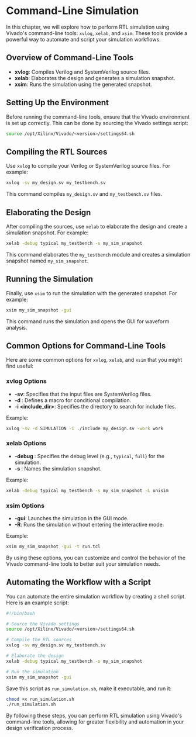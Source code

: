 # Command-Line Simulation

In this chapter, we will explore how to perform RTL simulation using Vivado's command-line tools: `xvlog`, `xelab`, and `xsim`. These tools provide a powerful way to automate and script your simulation workflows.

## Overview of Command-Line Tools

- **xvlog**: Compiles Verilog and SystemVerilog source files.
- **xelab**: Elaborates the design and generates a simulation snapshot.
- **xsim**: Runs the simulation using the generated snapshot.

## Setting Up the Environment

Before running the command-line tools, ensure that the Vivado environment is set up correctly. This can be done by sourcing the Vivado settings script:

```bash
source /opt/Xilinx/Vivado/<version>/settings64.sh
```

## Compiling the RTL Sources

Use `xvlog` to compile your Verilog or SystemVerilog source files. For example:

```bash
xvlog -sv my_design.sv my_testbench.sv
```

This command compiles `my_design.sv` and `my_testbench.sv` files.

## Elaborating the Design

After compiling the sources, use `xelab` to elaborate the design and create a simulation snapshot. For example:

```bash
xelab -debug typical my_testbench -s my_sim_snapshot
```

This command elaborates the `my_testbench` module and creates a simulation snapshot named `my_sim_snapshot`.

## Running the Simulation

Finally, use `xsim` to run the simulation with the generated snapshot. For example:

```bash
xsim my_sim_snapshot -gui
```

This command runs the simulation and opens the GUI for waveform analysis.

## Common Options for Command-Line Tools

Here are some common options for `xvlog`, `xelab`, and `xsim` that you might find useful:

### xvlog Options

- **-sv**: Specifies that the input files are SystemVerilog files.
- **-d <macro>**: Defines a macro for conditional compilation.
- **-i <include_dir>**: Specifies the directory to search for include files.

Example:
```bash
xvlog -sv -d SIMULATION -i ./include my_design.sv -work work
```

### xelab Options

- **-debug <level>**: Specifies the debug level (e.g., `typical`, `full`) for the simulation.
- **-s <snapshot>**: Names the simulation snapshot.

Example:
```bash
xelab -debug typical my_testbench -s my_sim_snapshot -L unisim
```

### xsim Options

- **-gui**: Launches the simulation in the GUI mode.
- **-R**: Runs the simulation without entering the interactive mode.

Example:
```bash
xsim my_sim_snapshot -gui -t run.tcl
```

By using these options, you can customize and control the behavior of the Vivado command-line tools to better suit your simulation needs.

## Automating the Workflow with a Script

You can automate the entire simulation workflow by creating a shell script. Here is an example script:

```bash
#!/bin/bash

# Source the Vivado settings
source /opt/Xilinx/Vivado/<version>/settings64.sh

# Compile the RTL sources
xvlog -sv my_design.sv my_testbench.sv

# Elaborate the design
xelab -debug typical my_testbench -s my_sim_snapshot

# Run the simulation
xsim my_sim_snapshot -gui
```

Save this script as `run_simulation.sh`, make it executable, and run it:

```bash
chmod +x run_simulation.sh
./run_simulation.sh
```

By following these steps, you can perform RTL simulation using Vivado's command-line tools, allowing for greater flexibility and automation in your design verification process.
